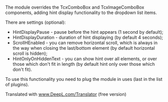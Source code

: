 The module overrides the TcxComboBox and TcxImageComboBox components, 
adding hint display functionality to the dropdown list items.

There are settings (optional):
- HintDisplayPause - pause before the hint appears (1 second by default); 
- HintDisplayDuration - duration of hint displaying (by default 4 seconds); 
- ScrollHEnabled - you can remove horizontal scroll, which is always in the way when closing the last/bottom element (by default horizontal scroll is hidden);
- HintOnlyOnHiddenText - you can show hint over all elements, or over those which don't fit in length (by default hint only over those which don't fit).

To use this functionality you need to plug the module in uses (last in the list of plugins).

Translated with www.DeepL.com/Translator (free version)
